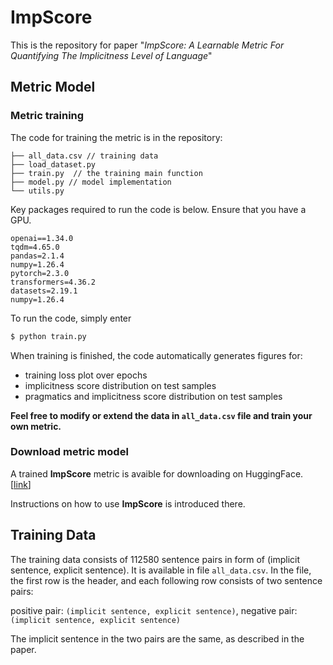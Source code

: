 # ImpScore

This is the repository for paper "*ImpScore: A Learnable Metric For Quantifying The Implicitness Level of Language*"

## Metric Model
### Metric training
The code for training the metric is in the repository:
```plaintext
├── all_data.csv // training data
├── load_dataset.py
├── train.py  // the training main function
├── model.py // model implementation
└── utils.py 
```

Key packages required to run the code is below. Ensure that you have a GPU.
```plaintext
openai==1.34.0
tqdm=4.65.0
pandas=2.1.4
numpy=1.26.4
pytorch=2.3.0
transformers=4.36.2
datasets=2.19.1
numpy=1.26.4
```

To run the code, simply enter
```bash
$ python train.py
```

When training is finished, the code automatically generates figures for:
- training loss plot over epochs
- implicitness score distribution on test samples
- pragmatics and implicitness score distribution on test samples

**Feel free to modify or extend the data in `all_data.csv` file and train your own metric.**

### Download metric model
A trained **ImpScore** metric is avaible for downloading on HuggingFace. [[link](https://huggingface.co/audreyeleven/ImpScore)]

Instructions on how to use **ImpScore** is introduced there.

## Training Data
The training data consists of 112580 sentence pairs in form of (implicit sentence, explicit sentence). It is available in file `all_data.csv`. In the file, the first row is the header, and each following row consists of two sentence pairs:

positive pair: `(implicit sentence, explicit sentence)`, negative pair: `(implicit sentence, explicit sentence)`

The implicit sentence in the two pairs are the same, as described in the paper.
